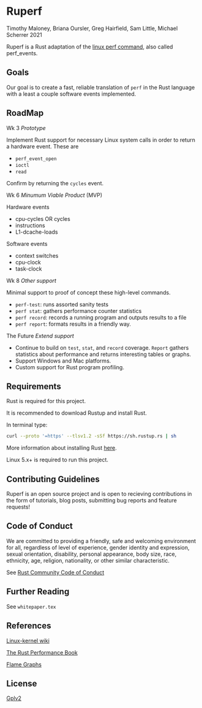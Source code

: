 # Ruperf

Timothy Maloney, Briana Oursler, Greg Hairfield, Sam Little, Michael Scherrer 2021

Ruperf is a Rust adaptation of the [linux perf command][1], also called perf_events.

## Goals

Our goal is to create a fast, reliable translation of `perf` in the Rust language with a least a couple software events implemented.


## RoadMap

Wk 3
*Prototype*

Implement Rust support for necessary Linux system calls in order to return a hardware event. These are
- `perf_event_open`
- `ioctl`
- `read`

Confirm by returning the `cycles` event.

Wk 6
*Minumum Viable Product* (MVP)

Hardware events
- cpu-cycles OR cycles
- instructions 
- L1-dcache-loads

Software events
- context switches
- cpu-clock
- task-clock

Wk 8
*Other support*

Minimal support to proof of concept these high-level commands.
- `perf-test`: runs assorted sanity tests
- `perf stat`: gathers performance counter statistics
- `perf record`: records a running program and outputs results to a file
- `perf report`: formats results in a friendly way.

The Future
*Extend support*
- Continue to build on `test`, `stat`, and `record` coverage. `Report` gathers
  statistics about performance and returns interesting tables or graphs.
- Support Windows and Mac platforms.
- Custom support for Rust program profiling.


## Requirements

Rust is required for this project.

It is recommended to download Rustup and install Rust.

In terminal type:

```bash
curl --proto '=https' --tlsv1.2 -sSf https://sh.rustup.rs | sh
```

More information about installing Rust [here][3].

Linux 5.x+ is required to run this project.

## Contributing Guidelines

Ruperf is an open source project and is open to recieving contributions in the form of tutorials, blog posts, submitting bug reports and feature requests!

## Code of Conduct

 We are committed to providing a friendly, safe and welcoming environment for all, regardless of level of experience, gender identity and expression, sexual orientation, disability, personal appearance, body size, race, ethnicity, age, religion, nationality, or other similar characteristic.

 See [Rust Community Code of Conduct][4]

## Further Reading

See `whitepaper.tex`

## References

[Linux-kernel wiki][5]

[The Rust Performance Book][6]

[Flame Graphs][7]

## License
[Gplv2][2]








[1]:https://perf.wiki.kernel.org/index.php/Main_Page
[2]:https://choosealicense.com/licenses/gpl-2.0/
[3]:https://www.rust-lang.org/tools/install
[4]:https://www.rust-lang.org/policies/code-of-conduct
[5]:https://perf.wiki.kernel.org/index.php/Tutorial
[6]:https://nnethercote.github.io/perf-book/introduction.html
[7]:http://www.brendangregg.com/flamegraphs.html
